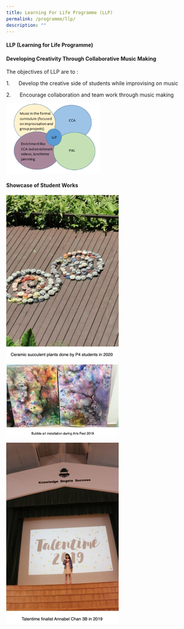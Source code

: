 ```yaml
---
title: Learning For Life Programme (LLP)
permalink: /programme/llp/
description: ""
---
```

#### **LLP (Learning for Life Programme)**

#### Developing Creativity Through Collaborative Music Making

The objectives of LLP are to :

1.      Develop the creative side of students while improvising on music  

2.      Encourage collaboration and team work through music making

<img src="/images/aesth.png" 
     style="width:50%">
		 
#### Showcase of Student Works

<img src="/images/ceramic.png" 
     style="width:60%">
		 
<img src="/images/art%20fest.png" 
     style="width:60%">

<img src="/images/talenttime.png" 
     style="width:60%">
